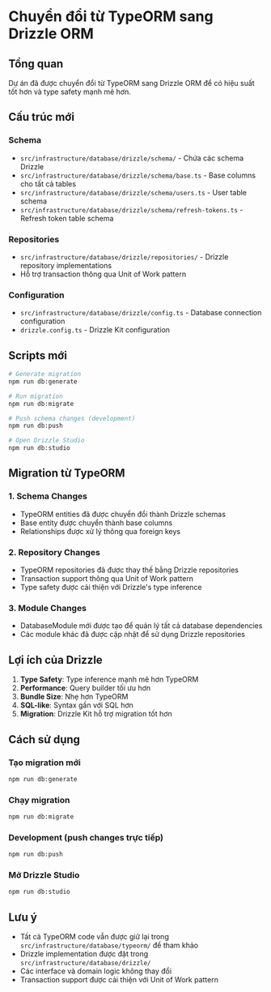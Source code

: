 # Chuyển đổi từ TypeORM sang Drizzle ORM

## Tổng quan

Dự án đã được chuyển đổi từ TypeORM sang Drizzle ORM để có hiệu suất tốt hơn và type safety mạnh mẽ hơn.

## Cấu trúc mới

### Schema

- `src/infrastructure/database/drizzle/schema/` - Chứa các schema Drizzle
- `src/infrastructure/database/drizzle/schema/base.ts` - Base columns cho tất cả tables
- `src/infrastructure/database/drizzle/schema/users.ts` - User table schema
- `src/infrastructure/database/drizzle/schema/refresh-tokens.ts` - Refresh token table schema

### Repositories

- `src/infrastructure/database/drizzle/repositories/` - Drizzle repository implementations
- Hỗ trợ transaction thông qua Unit of Work pattern

### Configuration

- `src/infrastructure/database/drizzle/config.ts` - Database connection configuration
- `drizzle.config.ts` - Drizzle Kit configuration

## Scripts mới

```bash
# Generate migration
npm run db:generate

# Run migration
npm run db:migrate

# Push schema changes (development)
npm run db:push

# Open Drizzle Studio
npm run db:studio
```

## Migration từ TypeORM

### 1. Schema Changes

- TypeORM entities đã được chuyển đổi thành Drizzle schemas
- Base entity được chuyển thành base columns
- Relationships được xử lý thông qua foreign keys

### 2. Repository Changes

- TypeORM repositories đã được thay thế bằng Drizzle repositories
- Transaction support thông qua Unit of Work pattern
- Type safety được cải thiện với Drizzle's type inference

### 3. Module Changes

- DatabaseModule mới được tạo để quản lý tất cả database dependencies
- Các module khác đã được cập nhật để sử dụng Drizzle repositories

## Lợi ích của Drizzle

1. **Type Safety**: Type inference mạnh mẽ hơn TypeORM
2. **Performance**: Query builder tối ưu hơn
3. **Bundle Size**: Nhẹ hơn TypeORM
4. **SQL-like**: Syntax gần với SQL hơn
5. **Migration**: Drizzle Kit hỗ trợ migration tốt hơn

## Cách sử dụng

### Tạo migration mới

```bash
npm run db:generate
```

### Chạy migration

```bash
npm run db:migrate
```

### Development (push changes trực tiếp)

```bash
npm run db:push
```

### Mở Drizzle Studio

```bash
npm run db:studio
```

## Lưu ý

- Tất cả TypeORM code vẫn được giữ lại trong `src/infrastructure/database/typeorm/` để tham khảo
- Drizzle implementation được đặt trong `src/infrastructure/database/drizzle/`
- Các interface và domain logic không thay đổi
- Transaction support được cải thiện với Unit of Work pattern
